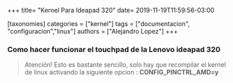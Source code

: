 +++
title= "Kernel Para Ideapad 320"
date= 2019-11-19T11:59:56-03:00

[taxonomies]
categories = ["kernel"]
tags = ["documentacion", "configuracion","linux"]
authors = ["Alejandro Lopez"]
+++

### Como hacer funcionar el touchpad de la Lenovo ideapad 320

	
>Atención! Esto es bastante sencillo, solo hay que recompilar el kernel de linux activando la siguiente opcion :
>**CONFIG_PINCTRL_AMD=y**
